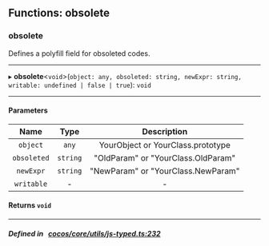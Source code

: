 ## Functions: obsolete

### obsolete

Defines a polyfill field for obsoleted codes.
___
▸ **obsolete**<`void`\>(`object: any, obsoleted: string, newExpr: string, writable: undefined | false | true`): `void`
___


#### Parameters

| Name | Type | Description |
| :------: | :------: | :------: |
| `object` | `any` | YourObject or YourClass.prototype  |
| `obsoleted` | `string` | "OldParam" or "YourClass.OldParam"  |
| `newExpr` | `string` | "NewParam" or "YourClass.NewParam"  |
| `writable` | - | - |

#### Returns `void` 
___


##### Defined in &nbsp;   [cocos/core/utils/js-typed.ts:232](https://github.com/cocos-creator/engine/blob/c7bf6b8a9/cocos/core/utils/js-typed.ts#L232)&nbsp;
